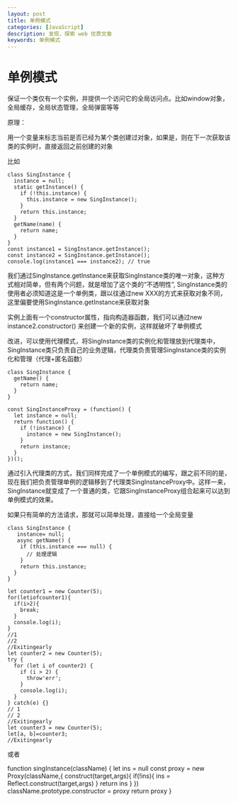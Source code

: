 ```yaml
---
layout: post
title: 单例模式
categories: [JavaScript]
description: 发现，探索 web 优质文章
keywords: 单例模式
---
```


# 单例模式
保证一个类仅有一个实例，并提供一个访问它的全局访问点。比如window对象，全局缓存，全局状态管理，全局弹窗等等

原理：

用一个变量来标志当前是否已经为某个类创建过对象，如果是，则在下一次获取该类的实例时，直接返回之前创建的对象

比如

```
class SingInstance {
  instance = null;
  static getInstance() {
    if (!this.instance) {
      this.instance = new SingInstance();
    }
    return this.instance;
  }
  getName(name) {
    return name;
  }
}
const instance1 = SingInstance.getInstance();
const instance2 = SingInstance.getInstance();
console.log(instance1 === instance2); // true
```

我们通过SingInstance.getInstance来获取SingInstance类的唯一对象，这种方式相对简单，但有两个问题，就是增加了这个类的“不透明性”, SingInstance类的使用者必须知道这是一个单例类，跟以往通过new XXX的方式来获取对象不同，这里偏要使用SingInstance.getInstance来获取对象

实例上面有一个constructor属性，指向构造器函数，我们可以通过new instance2.constructor() 来创建一个新的实例，这样就破坏了单例模式

改进，可以使用代理模式，将SingInstance类的实例化和管理放到代理类中，SingInstance类只负责自己的业务逻辑，代理类负责管理SingInstance类的实例化和管理（代理+匿名函数）

```
class SingInstance {
  getName() {
    return name;
  }
}

const SingInstanceProxy = (function() {
  let instance = null;
  return function() {
    if (!instance) {
      instance = new SingInstance();
    }
    return instance;
  }
})();
```

通过引入代理类的方式，我们同样完成了一个单例模式的编写，跟之前不同的是，现在我们把负责管理单例的逻辑移到了代理类SingInstanceProxy中。这样一来，SingInstance就变成了一个普通的类，它跟SingInstanceProxy组合起来可以达到单例模式的效果。

如果只有简单的方法请求，那就可以简单处理，直接给一个全局变量

```
class SingInstance {
   instance= null;
   async getName() {
    if (this.instance === null) {
      // 处理逻辑
    }
    return this.instance;
  }
}
```

    let counter1 = new Counter(5);
    for(letiofcounter1){
      if(i>2){
        break;
      }
      console.log(i);
    }
    //1
    //2
    //Exitingearly
    let counter2 = new Counter(5);
    try {
      for (let i of counter2) {
        if (i > 2) {
          throw'err';
        }
        console.log(i);
      }
    } catch(e) {}
    // 1
    // 2
    //Exitingearly
    let counter3 = new Counter(5);
    let[a, b]=counter3;
    //Exitingearly


或者

function singInstance(className) {
  let ins = null
  const proxy =  new Proxy(className,{
    construct(target,args){
      if(!ins){
        ins = Reflect.construct(target,args)
      }
      return ins
    }
  })
  className.prototype.constructor = proxy
  return proxy
}
